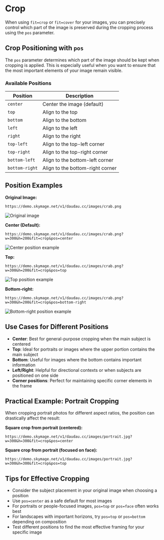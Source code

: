 # Crop

When using `fit=crop` or `fit=cover` for your images, you can precisely control which part of the image is preserved during the cropping process using the `pos` parameter.

## Crop Positioning with `pos`

The `pos` parameter determines which part of the image should be kept when cropping is applied. This is especially useful when you want to ensure that the most important elements of your image remain visible.

### Available Positions

| Position | Description |
|----------|-------------|
| `center` | Center the image (default) |
| `top` | Align to the top |
| `bottom` | Align to the bottom |
| `left` | Align to the left |
| `right` | Align to the right |
| `top-left` | Align to the top-left corner |
| `top-right` | Align to the top-right corner |
| `bottom-left` | Align to the bottom-left corner |
| `bottom-right` | Align to the bottom-right corner |

## Position Examples

**Original Image:**
```
https://demo.skymage.net/v1/daudau.cc/images/crab.png
```
![Original image](https://demo.skymage.net/v1/daudau.cc/images/crab.png?w=400)

**Center (Default):**
```
https://demo.skymage.net/v1/daudau.cc/images/crab.png?w=300&h=200&fit=crop&pos=center
```
![Center position example](https://demo.skymage.net/v1/daudau.cc/images/crab.png?w=300&h=200&fit=crop&pos=center)

**Top:**
```
https://demo.skymage.net/v1/daudau.cc/images/crab.png?w=300&h=200&fit=crop&pos=top
```
![Top position example](https://demo.skymage.net/v1/daudau.cc/images/crab.png?w=300&h=200&fit=crop&pos=top)

**Bottom-right:**
```
https://demo.skymage.net/v1/daudau.cc/images/crab.png?w=300&h=200&fit=crop&pos=bottom-right
```
![Bottom-right position example](https://demo.skymage.net/v1/daudau.cc/images/crab.png?w=300&h=200&fit=crop&pos=bottom-right)

## Use Cases for Different Positions

- **Center**: Best for general-purpose cropping when the main subject is centered
- **Top**: Ideal for portraits or images where the upper portion contains the main subject
- **Bottom**: Useful for images where the bottom contains important information
- **Left/Right**: Helpful for directional contexts or when subjects are positioned on one side
- **Corner positions**: Perfect for maintaining specific corner elements in the frame

## Practical Example: Portrait Cropping

When cropping portrait photos for different aspect ratios, the position can drastically affect the result:

**Square crop from portrait (centered):**
```
https://demo.skymage.net/v1/daudau.cc/images/portrait.jpg?w=300&h=300&fit=crop&pos=center
```

**Square crop from portrait (focused on face):**
```
https://demo.skymage.net/v1/daudau.cc/images/portrait.jpg?w=300&h=300&fit=crop&pos=top
```

## Tips for Effective Cropping

- Consider the subject placement in your original image when choosing a position
- Use `pos=center` as a safe default for most images
- For portraits or people-focused images, `pos=top` or `pos=face` often works best
- For landscapes with important horizons, try `pos=top` or `pos=bottom` depending on composition
- Test different positions to find the most effective framing for your specific image
